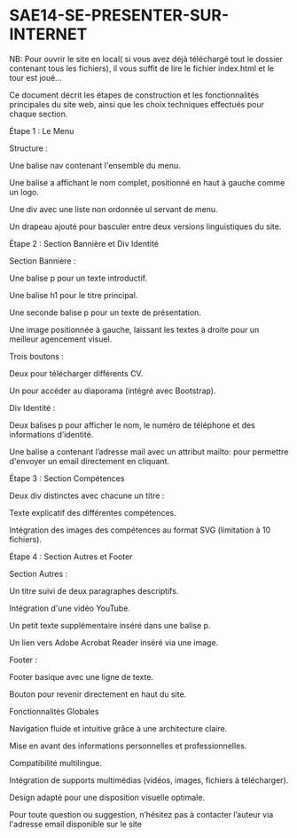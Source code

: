 # SAE14-SE-PRESENTER-SUR-INTERNET


NB: Pour ouvrir le site en local( si vous avez déjà téléchargé tout le dossier contenant tous les fichiers), il vous suffit de lire le fichier index.html et le tour est joué...


Ce document décrit les étapes de construction et les fonctionnalités principales du site web, ainsi que les choix techniques effectués pour chaque section.

Étape 1 : Le Menu

Structure :

Une balise nav contenant l'ensemble du menu.

Une balise a affichant le nom complet, positionné en haut à gauche comme un logo.

Une div avec une liste non ordonnée ul servant de menu.

Un drapeau ajouté pour basculer entre deux versions linguistiques du site.

Étape 2 : Section Bannière et Div Identité

Section Bannière :

Une balise p pour un texte introductif.

Une balise h1 pour le titre principal.

Une seconde balise p pour un texte de présentation.

Une image positionnée à gauche, laissant les textes à droite pour un meilleur agencement visuel.

Trois boutons :

Deux pour télécharger différents CV.

Un pour accéder au diaporama (intégré avec Bootstrap).

Div Identité :

Deux balises p pour afficher le nom, le numéro de téléphone et des informations d’identité.

Une balise a contenant l’adresse mail avec un attribut mailto: pour permettre d'envoyer un email directement en cliquant.

Étape 3 : Section Compétences

Deux div distinctes avec chacune un titre :

Texte explicatif des différentes compétences.

Intégration des images des compétences au format SVG (limitation à 10 fichiers).

Étape 4 : Section Autres et Footer

Section Autres :

Un titre suivi de deux paragraphes descriptifs.

Intégration d'une vidéo YouTube.

Un petit texte supplémentaire inséré dans une balise p.

Un lien vers Adobe Acrobat Reader inséré via une image.

Footer :

Footer basique avec une ligne de texte.

Bouton pour revenir directement en haut du site.

Fonctionnalités Globales

Navigation fluide et intuitive grâce à une architecture claire.

Mise en avant des informations personnelles et professionnelles.

Compatibilité multilingue.

Intégration de supports multimédias (vidéos, images, fichiers à télécharger).

Design adapté pour une disposition visuelle optimale.

Pour toute question ou suggestion, n’hésitez pas à contacter l’auteur via l'adresse email disponible sur le site
